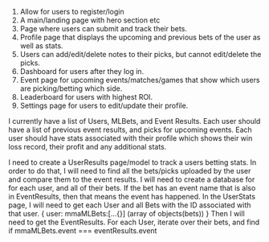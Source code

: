 1. Allow for users to register/login
2. A main/landing page with hero section etc
3. Page where users can submit and track their bets.
4. Profile page that displays the upcoming and previous bets of the user as well as stats.
5. Users can add/edit/delete notes to their picks, but cannot edit/delete the picks.
6. Dashboard for users after they log in.
7. Event page for upcoming events/matches/games that show which users are picking/betting which side.
8. Leaderboard for users with highest ROI.
9. Settings page for users to edit/update their profile. 


I currently have a list of Users, MLBets, and Event Results. 
Each user should have a list of previous event results, and picks for upcoming events.
Each user should have stats associated with their profile which shows their win loss record, their profit and any additional stats.

I need to create a UserResults page/model to track a users betting stats. In order to do that, I will need to find all the bets/picks uploaded by the user and compare them to the event results. I will need to create a database for for each user, and all of their bets. If the bet has an event name that is also in EventResults, then that means the event has happened. 
In the UserStats page, I will need to get each User and all Bets with the ID associated with that user.
{
    user:
    mmaMLBets:[...{}] (array of objects(bets))
}
Then I will need to get the EventResults.
For each User, iterate over their bets, and find if mmaMLBets.event === eventResults.event